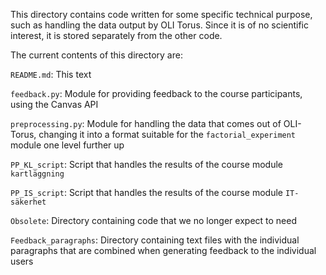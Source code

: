 This directory contains code written for some specific technical purpose, such as handling the data output by OLI Torus. Since it is of no scientific interest, it is stored separately from the other code.

The current contents of this directory are:

`README.md`: This text

`feedback.py`: Module for providing feedback to the course participants, using the Canvas API

`preprocessing.py`: Module for handling the data that comes out of OLI-Torus, changing it into a format suitable for the `factorial_experiment` module one level further up

`PP_KL_script`: Script that handles the results of the course module `kartläggning`

`PP_IS_script`: Script that handles the results of the course module `IT-säkerhet`

`Obsolete`: Directory containing code that we no longer expect to need

`Feedback_paragraphs`: Directory containing text files with the individual paragraphs that are combined when generating feedback to the individual users
